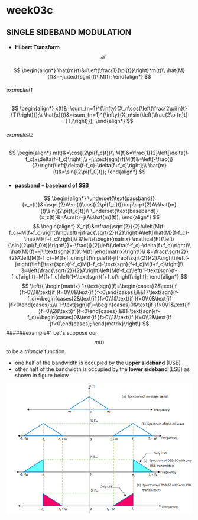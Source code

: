 # **week03c**

## SINGLE SIDEBAND MODULATION
- #### Hilbert Transform $$\mathcal{H}$$
$$
    \begin{align*}
    \hat{m}(t)&=\left(\frac{1}{\pi{t}}\right)*m(t)\\
    \hat{M}(f)&=-j\:\text{sgn}(f)\:M(f);
    \end{align*}
$$
###### example#1
$$
\begin{align*}
x(t)&=\sum_{n=1}^{\infty}{X_n\cos{\left(\frac{2\pi{n}t}{T}\right)}};\\
\hat{x}(t)&=\sum_{n=1}^{\infty}{X_n\sin{\left(\frac{2\pi{n}t}{T}\right)}};
\end{align*}
$$
###### example#2
$$
\begin{align*}
m(t)&=\cos{(2\pi{f_c}t)}\\
M(f)&=\frac{1}{2}\left[\delta(f-f_c)+\delta(f+f_c)\right];\\
-j\:\text{sgn}(f)M(f)&=\left(-\frac{j}{2}\right)\left[\delta(f-f_c)-\delta(f+f_c)\right];\\
\hat{m}(t)&=\sin{(2\pi{f_0}t)};
\end{align*} 
$$

- #### passband + baseband of SSB
$$
    \begin{align*}    
    \underset{\text{passband}}{x_c(t)}&=\sqrt{2}A\:m(t)\cos{(2\pi{f_c}t)}\mp\sqrt{2}A\:\hat{m}(t)\sin{(2\pi{f_c}t)}\\
    \underset{\text{baseband}}{x_z(t)}&=A\:m(t)+j(A\:\hat{m}(t));
    \end{align*}
$$
$$
    \begin{align*}
    X_c(f)&=\frac{\sqrt{2}}{2}A\left[M(f-f_c)+M(f+f_c)\right]\mp\left(-j\frac{\sqrt{2}}{2}\right)A\left[\hat{M}(f-f_c)-\hat{M}(f+f_c)\right]\\
    &\left\{\begin{matrix}
    \mathcal{F}{\left\{\sin{(2\pi{f_0}t)}\right\}}=-\frac{j}{2}\left(\delta(f-f_c)-\delta(f+f_c)\right)\\
    \hat{M}(f)=-j\:\text{sgn}{(f)}\:M(f)
    \end{matrix}\right\}\\
    &=\frac{\sqrt{2}}{2}A\left[M(f-f_c)+M(f+f_c)\right]\mp\left(-j\frac{\sqrt{2}}{2}A\right)\left(-j\right)\left[\text{sgn}(f-f_c)M(f-f_c)-\text{sgn}(f+f_c)M(f+f_c)\right]\\
    &=\left(\frac{\sqrt{2}}{2}A\right)\left[M(f-f_c)\left(1-\text{sgn}(f-f_c)\right)+M(f+f_c)\left(1+\text{sgn}(f+f_c)\right)\right];
    \end{align*}
$$
$$
    \left\{
    \begin{matrix}
    1+\text{sgn}(f)=\begin{cases}2&\text{if }f>0\\1&\text{if }f=0\\0&\text{if }f<0\end{cases};&&1+\text{sgn}(f-f_c)=\begin{cases}2&\text{if }f>0\\1&\text{if }f=0\\0&\text{if }f<0\end{cases};\\\\
    1-\text{sgn}(f)=\begin{cases}0&\text{if }f>0\\1&\text{if }f=0\\2&\text{if }f<0\end{cases};&&1-\text{sgn}(f-f_c)=\begin{cases}0&\text{if }f>0\\1&\text{if }f=0\\2&\text{if }f<0\end{cases};
    \end{matrix}\right\}
$$
######example#1
Let's suppose our $$m(t)$$ to be a *triangle* function. 
- one half of the bandwidth is occupied by the **upper sideband** (USB) 
- other half of the bandwidth is occupied by the **lower sideband** (LSB)
as shown in figure below

![figure01]([ELEN141]week03c-figure01.png)
